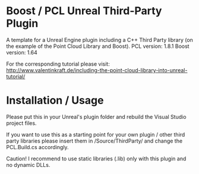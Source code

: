 # Boost / PCL Unreal Third-Party Plugin
A template for a Unreal Engine plugin including a C++ Third Party library (on the example of the Point Cloud Library and Boost).
PCL version: 1.8.1
Boost version: 1.64

For the corresponding tutorial please visit: http://www.valentinkraft.de/including-the-point-cloud-library-into-unreal-tutorial/

# Installation / Usage
Please put this in your Unreal's plugin folder and rebuild the Visual Studio project files.

If you want to use this as a starting point for your own plugin / other third party libraries please insert them in /Source/ThirdParty/ and change the PCL.Build.cs accordingly.

Caution! I recommend to use static libraries (.lib) only with this plugin and no dynamic DLLs.
